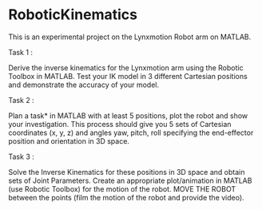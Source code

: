 # RoboticKinematics
This is an experimental project on the Lynxmotion Robot arm on MATLAB.


Task 1 :

Derive the inverse kinematics for the Lynxmotion arm using the Robotic Toolbox in MATLAB. Test your IK model in 3 different Cartesian positions and demonstrate the accuracy of your model.


Task 2 : 

Plan a task* in MATLAB with at least 5 positions, plot the robot and show your investigation. This process should give you 5 sets of Cartesian coordinates (x, y, z) and angles yaw, pitch, roll specifying the end-effector position and orientation in 3D space.


Task 3 : 

Solve the Inverse Kinematics for these positions in 3D space and obtain sets of Joint Parameters. Create an appropriate plot/animation in MATLAB (use Robotic Toolbox) for the motion of the robot. MOVE THE ROBOT between the points (film the motion of the robot and provide the video).



